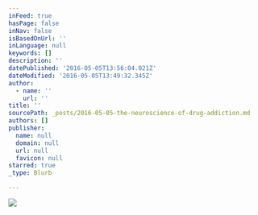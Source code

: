 ```yaml
---
inFeed: true
hasPage: false
inNav: false
isBasedOnUrl: ''
inLanguage: null
keywords: []
description: ''
datePublished: '2016-05-05T13:56:04.021Z'
dateModified: '2016-05-05T13:49:32.345Z'
author:
  - name: ''
    url: ''
title: ''
sourcePath: _posts/2016-05-05-the-neuroscience-of-drug-addiction.md
authors: []
publisher:
  name: null
  domain: null
  url: null
  favicon: null
starred: true
_type: Blurb

---
```

![](https://s3-us-west-2.amazonaws.com/the-grid-img/p/529ee9e6a1084a3d0035e7f970d0a4b73dc7392b.jpg)